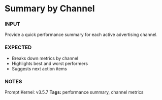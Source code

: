 # Summary by Channel
<!-- markdownlint-disable MD001 -->

### INPUT
Provide a quick performance summary for each active advertising channel.

### EXPECTED
- Breaks down metrics by channel
- Highlights best and worst performers
- Suggests next action items

### NOTES
Prompt Kernel: v3.5.7
**Tags:** performance summary, channel metrics
